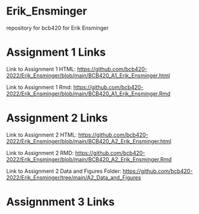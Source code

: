 # Erik_Ensminger
repository for bcb420 for Erik Ensminger

# Assignment 1 Links 
Link to Assignment 1 HTML: https://github.com/bcb420-2022/Erik_Ensminger/blob/main/BCB420_A1_Erik_Ensminger.html

Link to Assignment 1  Rmd: https://github.com/bcb420-2022/Erik_Ensminger/blob/main/BCB420_A1_Erik_Ensminger.Rmd 

# Assignment 2 Links
Link to Assignment 2 HTML: https://github.com/bcb420-2022/Erik_Ensminger/blob/main/BCB420_A2_Erik_Ensminger.html

Link to Assignment 2  RMD: https://github.com/bcb420-2022/Erik_Ensminger/blob/main/BCB420_A2_Erik_Ensminger.Rmd

Link to Assignment 2 Data and Figures Folder: https://github.com/bcb420-2022/Erik_Ensminger/tree/main/A2_Data_and_Figures 

# Assignnment 3 Links 
